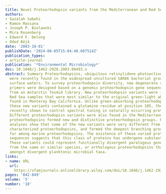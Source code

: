 ```yaml
---
title: Novel Proteorhodopsin variants from the Mediterranean and Red Seas
authors:
- Gazalah Sabehi
- Ramon Massana
- Joseph P. Bielawski
- Mira Rosenberg
- Edward F. Delong
- Oded Béjà
date: '2003-10-01'
publishDate: '2024-08-05T15:04:48.607514Z'
publication_types:
- article-journal
publication: '*Environmental Microbiology*'
doi: 10.1046/j.1462-2920.2003.00493.x
abstract: Summary Proteorhodopsins, ubiquitous retinylidene photoactive proton pumps,
  were recently found in the widespread uncultured SAR86 bacterial group in oceanic
  surface waters. To survey proteorhodopsin diversity, new degenerate sets of proteorhodopsin
  primers were designed based on a genomic proteorhodopsin gene sequence originating
  from an Antarctic fosmid library. New proteorhodopsin variants were identified in
  Red Sea samples that were most similar to the original green‐light absorbing proteorhodopsins
  found in Monterey Bay California. Unlike green‐absorbing proteorhodopsins however,
  these new variants contained a glutamine residue at position 105, the same site
  recently shown to control spectral tuning in naturally occurring proteorhodopsins.
  Different proteorhodopsin variants were also found in the Mediterranean Sea. These
  proteorhodopsins formed new and distinctive proteorhodopsin groups. Phylogenetic
  analyses show that some of the new variants were very different from previously
  characterized proteorhodopsins, and formed the deepest branching groups found so
  far among marine proteorhodopsins. The existence of these varied proteorhodopsin
  sequences suggests that this class of proteins has undergone substantial evolution.
  These variants could represent functionally divergent paralogous genes, derived
  from the same or similar species, or orthologous proteorhodopsins that are distributed
  amongst divergent planktonic microbial taxa.
links:
- name: URL
  url: 
    https://sfamjournals.onlinelibrary.wiley.com/doi/10.1046/j.1462-2920.2003.00493.x
pages: '842-849'
volume: '5'
number: '10'
---
```

